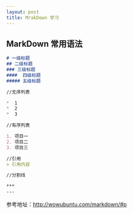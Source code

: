 ```yaml
---
layout: post
title: MrakDown 学习
---
```


## MarkDown  常用语法

```markdown
# 一级标题
## 二级标题
### 三级标题
####  四级标题
##### 五级标题

//无序列表

*  1
*  2
*  3

//有序列表

1. 项目一
2. 项目二
3. 项目三

//引用
> 引用内容

//分割线

***
---
```


参考地址：<http://wowubuntu.com/markdown/#p>